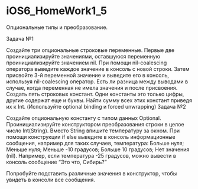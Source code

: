# iOS6_HomeWork1_5
Опциональные типы и преобразование.

Задача №1

Создайте три опциональные строковые переменные. Первые две проинициализируйте значениями, оставшуюся переменную проинициализируйте значением nil. При помощи nil-coalescing оператора выведите каждое значение в консоль с новой строки. Затем присвойте 3-й переменной значение и выведите его в консоль, используя nil-coalescing оператор. Есть ли разница между выводами в случае, когда переменная не имела значения и после присвоения.
Создать пять строковых констант. Одни константы это только цифры, другие содержат еще и буквы. Найти сумму всех этих констант приведя их к Int. (Используйте optional binding и forced unwrapping)
Задача №2

Создайте опциональную константу с типом данных Optional<Int>. Проинициализируйте конструктором преобразования строки в целое число Int(String). Вместо String впишите температуру за окном. При помощи конструкции if else выведите в консоль информационные сообщения, например для таких случаев, температура:
Больше нуля;
Меньше нуля;
Меньше -10 градусов;
Больше 10 градусов;
Нет значения (nil).
Например, если температура -25 градусов, можно вывести в консоль сообщение “Это что, Сибирь?”

Попробуйте подставить различные значения в конструктор, чтобы увидеть в консоли все сообщения.
